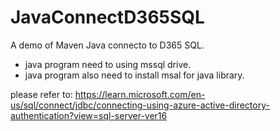 # JavaConnectD365SQL
A demo of Maven Java connecto to D365 SQL.
- java program need to using mssql drive.
- java program also need to install msal for java library. 

please refer to: https://learn.microsoft.com/en-us/sql/connect/jdbc/connecting-using-azure-active-directory-authentication?view=sql-server-ver16 
